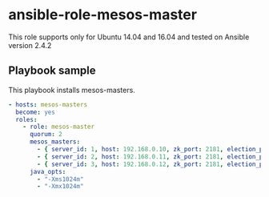 # ansible-role-mesos-master
This role supports only for Ubuntu 14.04 and 16.04 and tested on Ansible version 2.4.2

## Playbook sample
This playbook installs mesos-masters.
```yaml
- hosts: mesos-masters
  become: yes
  roles:
    - role: mesos-master
      quorum: 2
      mesos_masters:
        - { server_id: 1, host: 192.168.0.10, zk_port: 2181, election_port1: 2888, election_port2: 3888 }
        - { server_id: 2, host: 192.168.0.11, zk_port: 2181, election_port1: 2888, election_port2: 3888 }
        - { server_id: 3, host: 192.168.0.12, zk_port: 2181, election_port1: 2888, election_port2: 3888 }
      java_opts:
        - "-Xms1024m"
        - "-Xmx1024m"
```

